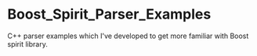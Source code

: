 # Boost_Spirit_Parser_Examples
C++ parser examples which I've developed to get more familiar with Boost spirit library.
